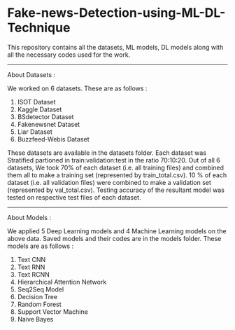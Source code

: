 # Fake-news-Detection-using-ML-DL-Technique
This repository contains all the datasets, ML models, DL models along with all the necessary codes used for the work.

-------------------------------------------------------------------

About Datasets :

We worked on 6 datasets. These are as follows :
1) ISOT Dataset
2) Kaggle Dataset
3) BSdetector Dataset
4) Fakenewsnet Dataset
5) Liar Dataset
6) Buzzfeed-Webis Dataset

These datasets are available in the datasets folder. Each dataset was Stratified partioned in train:validation:test in the ratio 70:10:20. Out of all 6 datasets, We took 70% of each dataset (i.e. all training files) and combined them all to make a training set (represented by train_total.csv). 10 % of each dataset (i.e. all validation files) were combined to make a validation set (represented by val_total.csv). Testing accuracy of the resultant model was tested on respective test files of each dataset.

-------------------------------------------------------------------

About Models :

We applied 5 Deep Learning models and 4 Machine Learning models on the above data. Saved models and their codes are in the models folder. These models are as follows :

1) Text CNN
2) Text RNN
3) Text RCNN
4) Hierarchical Attention Network
5) Seq2Seq Model
6) Decision Tree
7) Random Forest
8) Support Vector Machine
9) Naive Bayes




